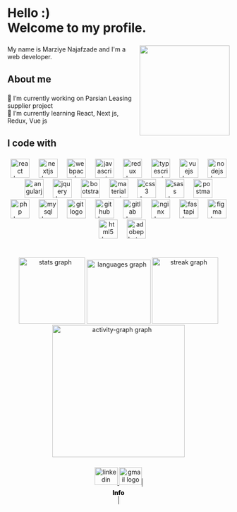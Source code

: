 <h1 align="left">Hello :)<br>Welcome to my profile.</h1>

###

<img align="right" height="204" src="https://i.pinimg.com/originals/9b/1a/9a/9b1a9a6726a8866bbcd3536c3ebfbeb2.gif"  />

###

<p align="left">My name is Marziye Najafzade and I'm a web developer.</p>

###

<h2 align="left">About me</h2>

###

<p align="left">🔭 I’m currently working on Parsian Leasing supplier project<br>🌱 I’m currently learning React, Next js, Redux, Vue js</p>

###

<h2 align="left">I code with</h2>

###

<div align="center">
  <img src="https://skillicons.dev/icons?i=react" height="43" alt="react logo"  />
  <img width="13" />
  <img src="https://skillicons.dev/icons?i=nextjs" height="43" alt="nextjs logo"  />
  <img width="13" />
  <img src="https://skillicons.dev/icons?i=webpack" height="43" alt="webpack logo"  />
  <img width="13" />
  <img src="https://cdn.jsdelivr.net/gh/devicons/devicon/icons/javascript/javascript-original.svg" height="43" alt="javascript logo"  />
  <img width="13" />
  <img src="https://skillicons.dev/icons?i=redux" height="43" alt="redux logo"  />
  <img width="13" />
  <img src="https://cdn.jsdelivr.net/gh/devicons/devicon/icons/typescript/typescript-original.svg" height="43" alt="typescript logo"  />
  <img width="13" />
  <img src="https://skillicons.dev/icons?i=vue" height="43" alt="vuejs logo"  />
  <img width="13" />
  <img src="https://skillicons.dev/icons?i=nodejs" height="43" alt="nodejs logo"  />
  <img width="13" />
  <img src="https://cdn.jsdelivr.net/gh/devicons/devicon/icons/angularjs/angularjs-original.svg" height="43" alt="angularjs logo"  />
  <img width="13" />
  <img src="https://skillicons.dev/icons?i=jquery" height="43" alt="jquery logo"  />
  <img width="13" />
  <img src="https://skillicons.dev/icons?i=bootstrap" height="43" alt="bootstrap logo"  />
  <img width="13" />
  <img src="https://skillicons.dev/icons?i=materialui" height="43" alt="materialui logo"  />
  <img width="13" />
  <img src="https://skillicons.dev/icons?i=css" height="43" alt="css3 logo"  />
  <img width="13" />
  <img src="https://skillicons.dev/icons?i=sass" height="43" alt="sass logo"  />
  <img width="13" />
  <img src="https://skillicons.dev/icons?i=postman" height="43" alt="postman logo"  />
  <img width="13" />
  <img src="https://skillicons.dev/icons?i=php" height="43" alt="php logo"  />
  <img width="13" />
  <img src="https://skillicons.dev/icons?i=mysql" height="43" alt="mysql logo"  />
  <img width="13" />
  <img src="https://cdn.jsdelivr.net/gh/devicons/devicon/icons/git/git-original.svg" height="43" alt="git logo"  />
  <img width="13" />
  <img src="https://cdn.jsdelivr.net/gh/devicons/devicon/icons/github/github-original.svg" height="43" alt="github logo"  />
  <img width="13" />
  <img src="https://cdn.jsdelivr.net/gh/devicons/devicon/icons/gitlab/gitlab-original.svg" height="43" alt="gitlab logo"  />
  <img width="13" />
  <img src="https://skillicons.dev/icons?i=nginx" height="43" alt="nginx logo"  />
  <img width="13" />
  <img src="https://skillicons.dev/icons?i=fastapi" height="43" alt="fastapi logo"  />
  <img width="13" />
  <img src="https://cdn.jsdelivr.net/gh/devicons/devicon/icons/figma/figma-original.svg" height="43" alt="figma logo"  />
  <img width="13" />
  <img src="https://skillicons.dev/icons?i=html" height="43" alt="html5 logo"  />
  <img width="13" />
  <img src="https://skillicons.dev/icons?i=ps" height="43" alt="adobephotoshop logo"  />
</div>

###

<br clear="both">

<div align="center">
  <img src="https://github-readme-stats.vercel.app/api?username=marziyenajafzade&hide_title=false&hide_rank=false&show_icons=true&include_all_commits=true&count_private=true&disable_animations=false&theme=dracula&locale=en&hide_border=false&order=1" height="150" alt="stats graph"  />
  <img src="https://github-readme-stats.vercel.app/api/top-langs?username=marziyenajafzade&locale=en&hide_title=false&layout=compact&card_width=320&langs_count=6&theme=merko&hide_border=false&order=2" height="145" alt="languages graph"  />
  <img src="https://streak-stats.demolab.com?user=marziyenajafzade&locale=en&mode=daily&theme=dracula&hide_border=false&border_radius=5&order=3" height="150" alt="streak graph"  />
  <img src="https://github-readme-activity-graph.vercel.app/graph?username=marziyenajafzade&radius=16&theme=react&area=true&order=5" height="300" alt="activity-graph graph"  />
</div>

###

<div align="left">
</div>

###
###

<div align="center">
  <a href="https://www.linkedin.com/marziye-najafzadeh" target="_blank">
    <img src="https://raw.githubusercontent.com/maurodesouza/profile-readme-generator/master/src/assets/icons/social/linkedin/default.svg" width="52" height="40" alt="linkedin logo"  />
  </a>
  <a href="https://www.gmail.com/marziyenajafzade@gmail.com" target="_blank">
    <img src="https://raw.githubusercontent.com/maurodesouza/profile-readme-generator/master/src/assets/icons/social/gmail/default.svg" width="52" height="40" alt="gmail logo"  />
  </a>
    <a href="https://marziyenajafzade.vercel.app" target="_blank" title="Personal Website" style="width: 52px;height: 42px;border: 1px solid;border-radius: 5px;background-color: white;text-decoration-line: blink;">
      <div width="52" height="40" style="
    margin-top: 6px;
    color: black;
    font-weight: 800;
"> Info</div>
  </a>
</div>

###
